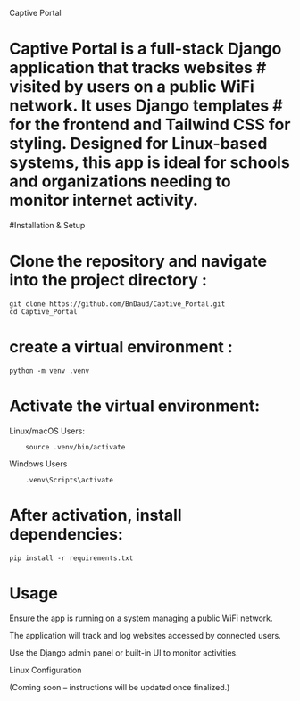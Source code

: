 Captive Portal

# Captive Portal is a full-stack Django application that tracks websites # visited by users on a public WiFi network. It uses Django templates # for the frontend and Tailwind CSS for styling. Designed for Linux-based systems, this app is ideal for schools and organizations needing to monitor internet activity.

#Installation & Setup

# Clone the repository and navigate into the project directory :

    git clone https://github.com/BnDaud/Captive_Portal.git
    cd Captive_Portal

# create a virtual environment :

    python -m venv .venv

# Activate the virtual environment:

Linux/macOS Users:

        source .venv/bin/activate

Windows Users

        .venv\Scripts\activate

# After activation, install dependencies:

    pip install -r requirements.txt

# Usage

Ensure the app is running on a system managing a public WiFi network.

The application will track and log websites accessed by connected users.

Use the Django admin panel or built-in UI to monitor activities.

Linux Configuration

(Coming soon – instructions will be updated once finalized.)
